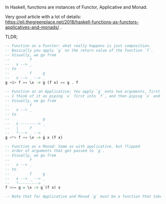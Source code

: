 In Haskell, functions are instances of Functor, Applicative and Monad.

Very good article with a lot of details: https://eli.thegreenplace.net/2018/haskell-functions-as-functors-applicatives-and-monads/ .

TLDR;
```hs
-- Function as a Functor: what really happens is just composition.
-- Basically you apply `g` on the return value of the function `f`.
-- Visually, we go from
--         f
--   x --> _
-- to
--         f     g
--   x --> _ --> _
g <$> f == \x -> g (f x) == g . f

-- Function as an Applicative: You apply `g` onto two arguments, first `x` and second `f x`.
-- I think of it as piping `x` first into `f`, and then piping `x` and `f x` into `g`. 
-- Visually, we go from
--         f
--   x --> _
-- to
--               g
--   x --------> _
--   |     f
--   └---> _ --> _
g <*> f == \x -> g x (f x)

-- Function as a Monad: Same as with applicative, but flipped
-- order of arguments that get passed to `g`.
-- Visually, we go from
--         f
--   x --> _
-- to
--         f     g
--   x --> _ --> _
--   └---------> _
f >>= g = \x -> g (f x) x

-- Note that for Applicative and Monad `g` must be a function that takes at least two arguments, while for Functor it must take at least one argument.
```
